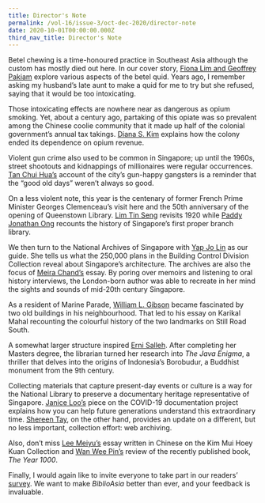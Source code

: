```yaml
---
title: Director's Note
permalink: /vol-16/issue-3/oct-dec-2020/director-note
date: 2020-10-01T00:00:00.000Z
third_nav_title: Director's Note
---
```


Betel chewing is a time-honoured practice in Southeast Asia although the custom has mostly
died out here. In our cover story, [Fiona Lim and Geoffrey Pakiam](/vol-16/issue-3/oct-dec-2020/betel-chewing) explore various aspects of the betel quid. Years ago, I remember asking my husband’s late aunt to make a quid for me to try
but she refused, saying that it would be too intoxicating.

Those intoxicating effects are nowhere near as dangerous as opium smoking. Yet, about a century ago, partaking of this opiate was so prevalent among the Chinese coolie community
that it made up half of the colonial government’s annual tax takings. [Diana S. Kim](/vol-16/issue-3/oct-dec-2020/opium-revenue) explains how the colony ended its dependence on opium revenue.

Violent gun crime also used to be common in Singapore; up until the 1960s, street shootouts
and kidnappings of millionaires were regular occurrences. [Tan Chui Hua’s](/vol-16/issue-3/oct-dec-2020/gunpoint) account of the city’s gun-happy gangsters is a reminder that the “good old days” weren’t always so good.

On a less violent note, this year is the centenary of former French Prime Minister Georges
Clemenceau’s visit here and the 50th anniversary of the opening of Queenstown Library. [Lim
Tin Seng](/vol-16/issue-3/oct-dec-2020/tiger) revisits 1920 while [Paddy Jonathan Ong](/vol-16/issue-3/oct-dec-2020/queenstown) recounts the history of Singapore’s first proper
branch library.

We then turn to the National Archives of Singapore with [Yap Jo Lin](/vol-16/issue-3/oct-dec-2020/building) as our guide. She tells us what the 250,000 plans in the Building Control Division Collection reveal about Singapore’s architecture. The archives are also the focus of [Meira Chand’s](/vol-16/issue-3/oct-dec-2020/diff-sky) essay. By poring over memoirs and listening to oral history interviews, the London-born author was able to recreate in her mind the sights and sounds of mid-20th century Singapore.

As a resident of Marine Parade, [William L. Gibson](/vol-16/issue-3/oct-dec-2020/karikal) became fascinated by two old buildings in his neighbourhood. That led to his essay on Karikal Mahal recounting the colourful history of the two landmarks on Still Road South.

A somewhat larger structure inspired [Erni Salleh](/vol-16/issue-3/oct-dec-2020/borobudur). After completing her Masters degree, the librarian turned her research into *The Java Enigma*, a thriller that delves into the origins of Indonesia’s Borobudur, a Buddhist monument from the 9th century.

Collecting materials that capture present-day events or culture is a way for the National Library to preserve a documentary heritage representative of Singapore. [Janice Loo’s](/vol-16/issue-3/oct-dec-2020/covid19) piece on the  COVID-19 documentation project explains how you can help future generations understand this extraordinary time. [Shereen Tay](/vol-16/issue-3/oct-dec-2020/website), on the other hand, provides an update on a different, but no less important, collection effort: web archiving.

Also, don’t miss [Lee Meiyu’s](/vol-16/issue-3/oct-dec-2020/kim-mui) essay written in Chinese on the Kim Mui Hoey Kuan Collection and [Wan Wee Pin’s](/vol-16/issue-3/oct-dec-2020/book-review) review of the recently published book, *The Year 1000*.

Finally, I would again like to invite everyone to take part in our readers’ [survey](https://efm.jusfeedback.com/Community/se/705E3ED92204BF70). We want to make *BiblioAsia* better than ever, and your feedback is invaluable.